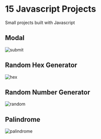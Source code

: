 

# 15 Javascript Projects
<p>Small projects built with Javascript</p>

## Modal
![submit](https://user-images.githubusercontent.com/82509653/180611368-63b0a47c-ad25-4a26-9709-be56c21d79e8.PNG)

## Random Hex Generator
![hex](https://user-images.githubusercontent.com/82509653/180611398-fe30a365-f916-4c72-91db-2ed662901142.PNG)

## Random Number Generator
![random](https://user-images.githubusercontent.com/82509653/180611432-ecefca49-1c09-4cfe-b1d4-6afb7f72b61b.PNG)

## Palindrome
![palindrome](https://user-images.githubusercontent.com/82509653/180611532-a3ff1290-9e60-48eb-9bae-99bdacbe8b35.PNG)

